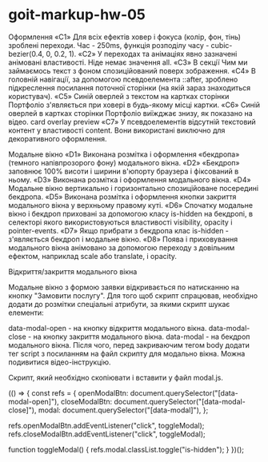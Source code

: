 # goit-markup-hw-05

Оформлення «C1» Для всіх ефектів ховер і фокуса (колір, фон, тінь) зроблені переходи. Час - 250ms,
функція розподілу часу - cubic-bezier(0.4, 0, 0.2, 1). «C2» У переходах та анімаціях явно зазначені
анімовані властивості. Ніде немає значення all. «C3» В секції Чим ми займаємось текст з фоном
спозиційований поверх зображення. «C4» В головній навігації, за допомогою псевдоелемента ::after,
зроблено підкреслення посилання поточної сторінки (на якій зараз знаходиться користувач). «C5» Синій
оверлей з текстом на картках сторінки Портфоліо з'являється при ховері в будь-якому місці картки.
«C6» Синій оверлей в картках сторінки Портфоліо виїжджає знизу, як показано на відео. card overlay
preview «C7» У псевдоелементів відсутній текстовий контент у властивості content. Вони використані
виключно для декоративного оформлення.

Модальне вікно «D1» Виконана розмітка і оформлення «бекдропа» (темного напівпрозорого фону)
модального вікна. «D2» «Бекдроп» заповнює 100% висоти і ширини в'юпорту браузера і фіксований в
ньому. «D3» Виконана розмітка і оформлення модального вікна. «D4» Модальне вікно вертикально і
горизонтально спозиційоване посередині бекдропа. «D5» Виконана розмітка і оформлення кнопки закриття
модального вікна у верхньому правому куті. «D6» Спочатку модальне вікно і бекдроп приховані за
допомогою класу is-hidden на бекдропі, в селекторі якого використовуються властивості visibility,
opacity і pointer-events. «D7» Якщо прибрати з бекдропа клас is-hidden - з'являється бекдроп і
модальне вікно. «D8» Поява і приховування модального вікна анімовано за допомогою переходу з
довільним ефектом, наприклад scale або translate, і opacity.

Відкриття/закриття модального вікна

Модальне вікно з формою заявки відкривається по натисканню на кнопку "Замовити послугу". Для того
щоб скрипт спрацював, необхідно додати до розмітки спеціальні атрибути, за якими скрипт шукає
елементи:

data-modal-open - на кнопку відкриття модального вікна. data-modal-close - на кнопку закриття
модального вікна. data-modal - на бекдроп модального вікна. Після чого, перед закриваючим тегом body
додати тег script з посиланням на файл скрипту для модально вікна. Можна подивитися
відео-інструкцію.

<body>
  <!-- Вся твоя розмітка, включно з розміткою модалки -->

  <!-- Ставимо перед закриваючим тегом body -->
  <script src="./js/modal.js"></script>
</body>

Скрипт, який необхідно скопіювати і вставити у файл modal.js.

(() => { const refs = { openModalBtn: document.querySelector("[data-modal-open]"), closeModalBtn:
document.querySelector("[data-modal-close]"), modal: document.querySelector("[data-modal]"), };

refs.openModalBtn.addEventListener("click", toggleModal);
refs.closeModalBtn.addEventListener("click", toggleModal);

function toggleModal() { refs.modal.classList.toggle("is-hidden"); } })();
